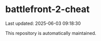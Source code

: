 # battlefront-2-cheat

Last updated: 2025-06-03 09:18:30

This repository is automatically maintained.
